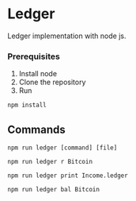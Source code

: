 # Ledger

Ledger implementation with node js.

### Prerequisites

1. Install node 
2. Clone the repository
3. Run
```
npm install
```

## Commands
```
npm run ledger [command] [file]     
```
```
npm run ledger r Bitcoin
```
```
npm run ledger print Income.ledger
```
```
npm run ledger bal Bitcoin
```

